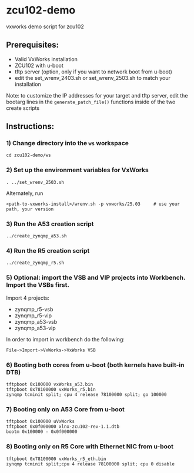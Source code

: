 # zcu102-demo
vxworks demo script for zcu102


## Prerequisites: 
- Valid VxWorks installation
- ZCU102 with u-boot
- tftp server (option, only if you want to network boot from u-boot)
- edit the set_wrenv_2403.sh or set_wrenv_2503.sh to match your installation

Note: to customize the IP addresses for your target and tftp server, edit the bootarg lines in the `generate_patch_file()` functions inside of the two create scripts

## Instructions:

### 1) Change directory into the `ws` workspace

```
cd zcu102-demo/ws
```

### 2) Set up the environment variables for VxWorks

```
. ../set_wrenv_2503.sh
```

 Alternately, run 
 ```
 <path-to-vxworks-install>/wrenv.sh -p vxworks/25.03     # use your path, your version
 ```

### 3) Run the A53 creation script
```
../create_zynqmp_a53.sh
```

### 4) Run the R5 creation script
```
../create_zynqmp_r5.sh
```

### 5) Optional: import the VSB and VIP projects into Workbench. Import the VSBs first. 

Import 4 projects: 
- zynqmp_r5-vsb
- zynqmp_r5-vip
- zynqmp_a53-vsb
- zynqmp_a53-vip

In order to import in workbench do the following:
```
File->Import->VxWorks->VxWorks VSB
```

### 6) Booting both cores from u-boot (both kernels have built-in DTB)

```
tftpboot 0x100000 vxWorks_a53.bin
tftpboot 0x78100000 vxWorks_r5.bin
zynqmp tcminit split; cpu 4 release 78100000 split; go 100000
```

### 7) Booting only on A53 Core from u-boot
```
tftpboot 0x100000 uVxWorks
tftpboot 0x0f000000 xlnx-zcu102-rev-1.1.dtb
bootm 0x100000 - 0x0f000000
```

### 8) Booting only on R5 Core with Ethernet NIC from u-boot
```
tftpboot 0x78100000 vxWorks_r5_eth.bin
zynqmp tcminit split;cpu 4 release 78100000 split; cpu 0 disable
```
